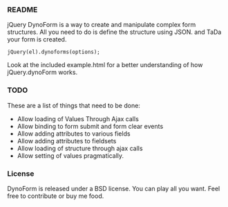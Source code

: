 ### README
jQuery DynoForm is a way to create and manipulate complex form structures. All you need to do is define the structure using JSON. and TaDa your form is created.

    jQuery(el).dynoforms(options);

Look at the included example.html for a better understanding of how jQuery.dynoForm works.

### TODO
These are a list of things that need to be done:
* Allow loading of Values Through Ajax calls
* Allow binding to form submit and form clear events
* Allow adding attributes to various fields
* Allow adding attributes to fieldsets
* Allow loading of structure through ajax calls
* Allow setting of values pragmatically.

### License
DynoForm is released under a BSD license. You can play all you want. Feel free to contribute or buy me food.


